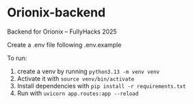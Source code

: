 # Orionix-backend
Backend for Orionix – FullyHacks 2025

Create a .env file following .env.example

To run:
1. create a venv by running `python3.13 -m venv venv`
2. Activate it with `source venv/bin/activate`
3. Install dependencies with `pip install -r requirements.txt`
4. Run with `uvicorn app.routes:app --reload`